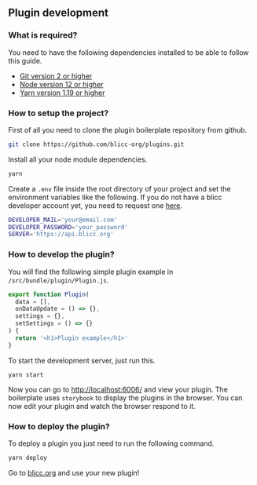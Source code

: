 ## Plugin development

### What is required?

You need to have the following dependencies installed to be able to follow this guide.

* [Git version 2 or higher](https://git-scm.com/downloads)
* [Node version 12 or higher](https://nodejs.org/en/download/)
* [Yarn version 1.19 or higher](https://yarnpkg.com/lang/en/docs/install/#mac-stable)

### How to setup the project?

First of all you need to clone the plugin boilerplate repository from github.

```sh
git clone https://github.com/blicc-org/plugins.git
```

Install all your node module dependencies.

```sh
yarn 
```

Create a `.env` file inside the root directory of your project and set the environment variables like the following. If you do not have a blicc developer account yet, you need to request one [here](mailto:help@blicc.org?subject=[DevAccount]%20Request).

```sh
DEVELOPER_MAIL='your@email.com'
DEVELOPER_PASSWORD='your_password'
SERVER='https://api.blicc.org'
```

### How to develop the plugin?

You will find the following simple plugin example in `/src/bundle/plugin/Plugin.js`. 

```js
export function Plugin(
  data = [],
  onDataUpdate = () => {},
  settings = {},
  setSettings = () => {}
) {
  return '<h1>Plugin example</h1>'
}
```

To start the development server, just run this.

```
yarn start
```

Now you can go to [http://localhost:6006/](http://localhost:6006/) and view your plugin. The boilerplate uses `storybook` to display the plugins in the browser. You can now edit your plugin and watch the browser respond to it.

### How to deploy the plugin?

To deploy a plugin you just need to run the following command.

```sh
yarn deploy
```

Go to [blicc.org](https://blicc.org) and use your new plugin!
